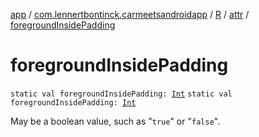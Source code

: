 [app](../../../index.md) / [com.lennertbontinck.carmeetsandroidapp](../../index.md) / [R](../index.md) / [attr](index.md) / [foregroundInsidePadding](./foreground-inside-padding.md)

# foregroundInsidePadding

`static val foregroundInsidePadding: `[`Int`](https://kotlinlang.org/api/latest/jvm/stdlib/kotlin/-int/index.html)
`static val foregroundInsidePadding: `[`Int`](https://kotlinlang.org/api/latest/jvm/stdlib/kotlin/-int/index.html)

May be a boolean value, such as "`true`" or "`false`".

